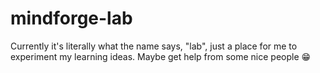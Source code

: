 # mindforge-lab
Currently it's literally what the name says, "lab", just a place for me to experiment my learning ideas. Maybe get help from some nice people 😁

